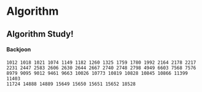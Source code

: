 # Algorithm
## Algorithm Study!
#### Backjoon
    1012 1018 1021 1074 1149 1182 1260 1325 1759 1780 1992 2164 2178 2217 
    2231 2447 2583 2606 2630 2644 2667 2740 2748 2798 4949 6603 7568 7576 
    8979 9095 9012 9461 9663 10026 10773 10819 10828 10845 10866 11399 11403 
    11724 14888 14889 15649 15650 15651 15652 18528
    

